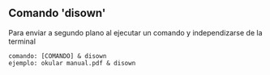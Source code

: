 ## Comando 'disown'

Para enviar a segundo plano al ejecutar un comando y independizarse de la terminal

	comando: [COMANDO] & disown
	ejemplo: okular manual.pdf & disown

